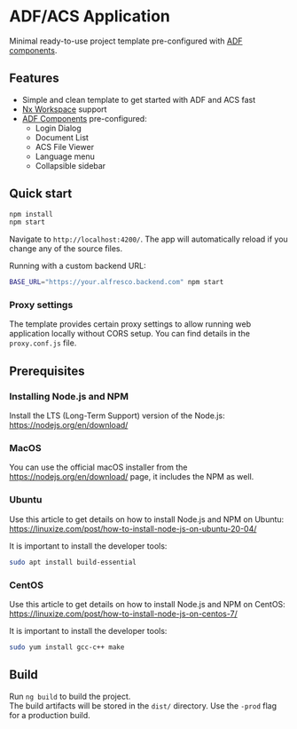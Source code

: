 # ADF/ACS Application

Minimal ready-to-use project template pre-configured with [ADF components](https://github.com/Alfresco/alfresco-ng2-components).

## Features

- Simple and clean template to get started with ADF and ACS fast
- [Nx Workspace](https://nx.dev/getting-started/intro) support
- [ADF Components](https://github.com/Alfresco/alfresco-ng2-components) pre-configured:
  - Login Dialog
  - Document List
  - ACS File Viewer
  - Language menu
  - Collapsible sidebar

## Quick start

```sh
npm install
npm start
```

Navigate to `http://localhost:4200/`.
The app will automatically reload if you change any of the source files.

Running with a custom backend URL:

```sh
BASE_URL="https://your.alfresco.backend.com" npm start
```

### Proxy settings

The template provides certain proxy settings to allow running web application locally without CORS setup.
You can find details in the `proxy.conf.js` file.

## Prerequisites

### Installing Node.js and NPM

Install the LTS (Long-Term Support) version of the Node.js: <https://nodejs.org/en/download/>

### MacOS

You can use the official macOS installer from the <https://nodejs.org/en/download/> page, it includes the NPM as well.

### Ubuntu

Use this article to get details on how to install Node.js and NPM on Ubuntu:
<https://linuxize.com/post/how-to-install-node-js-on-ubuntu-20-04/>

It is important to install the developer tools:

```sh
sudo apt install build-essential
```

### CentOS

Use this article to get details on how to install Node.js and NPM on CentOS:
<https://linuxize.com/post/how-to-install-node-js-on-centos-7/>

It is important to install the developer tools:

```sh
sudo yum install gcc-c++ make
```

## Build

Run `ng build` to build the project.  
The build artifacts will be stored in the `dist/` directory. Use the `-prod` flag for a production build.
